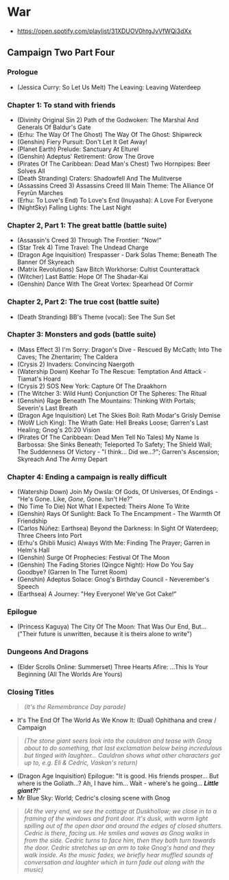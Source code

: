 # War

* https://open.spotify.com/playlist/31XDUOV0htgJvVfWQi3dXx

## Campaign Two Part Four
### Prologue

* (Jessica Curry: So Let Us Melt) The Leaving: Leaving Waterdeep

### Chapter 1: To stand with friends

* (Divinity Original Sin 2) Path of the Godwoken: The Marshal And Generals Of Baldur's Gate
* (Erhu: The Way Of The Ghost) The Way Of The Ghost: Shipwreck
* (Genshin) Fiery Pursuit: Don't Let It Get Away!
* (Planet Earth) Prelude: Sanctuary At Elturel
* (Genshin) Adeptus' Retirement: Grow The Grove
* (Pirates Of The Caribbean: Dead Man's Chest) Two Hornpipes: Beer Solves All
* (Death Stranding) Craters: Shadowfell And The Mulitverse
* (Assassins Creed 3) Assassins Creed III Main Theme: The Alliance Of Feyrûn Marches
* (Erhu: To Love's End) To Love's End (Inuyasha): A Love For Everyone
* (NightSky) Falling Lights: The Last Night

### Chapter 2, Part 1: The great battle (battle suite)

* (Assassin's Creed 3) Through The Frontier: "Now!"
* (Star Trek 4) Time Travel: The Undead Charge
* (Dragon Age Inquisition) Trespasser - Dark Solas Theme: Beneath The Banner Of Skyreach
* (Matrix Revolutions) Saw Bitch Workhorse: Cultist Counterattack
* (Witcher) Last Battle: Hope Of The Shadar-Kai
* (Genshin) Dance With The Great Vortex: Spearhead Of Cormir

### Chapter 2, Part 2: The true cost (battle suite)

* (Death Stranding) BB's Theme (vocal): See The Sun Set

### Chapter 3: Monsters and gods (battle suite)

* (Mass Effect 3) I'm Sorry: Dragon's Dive - Rescued By McCath; Into The Caves; The Zhentarim; The Caldera
* (Crysis 2) Invaders: Convincing Naergoth
* (Watership Down) Keehar To The Rescue: Temptation And Attack - Tiamat's Hoard
* (Crysis 2) SOS New York: Capture Of The Draakhorn
* (The Witcher 3: Wild Hunt) Conjunction Of The Spheres: The Ritual
* (Genshin) Rage Beneath The Mountains: Thinking With Portals; Severin's Last Breath
* (Dragon Age Inquisition) Let The Skies Boil: Rath Modar's Grisly Demise
* (WoW Lich King): The Wrath Gate: Hell Breaks Loose; Garren's Last Healing; Gnog's 20:20 Vision
* (Pirates Of The Caribbean: Dead Men Tell No Tales) My Name Is Barbossa: She Sinks Beneath; Teleported To Safety; The Shield Wall; The Suddenness Of Victory - "I think... Did we...?"; Garren's Ascension; Skyreach And The Army Depart

### Chapter 4: Ending a campaign is really difficult

* (Watership Down) Join My Owsla: Of Gods, Of Universes, Of Endings - "He's Gone. Like, *Gone*, Gone. Isn't He?"
* (No Time To Die) Not What I Expected: Theirs Alone To Write
* (Genshin) Rays Of Sunlight: Back To The Encampment - The Warmth Of Friendship
* (Carlos Núñez: Earthsea) Beyond the Darkness: In Sight Of Waterdeep; Three Cheers Into Port
* (Erhu's Ghibli Music) Always With Me: Finding The Prayer; Garren in Helm's Hall
* (Genshin) Surge Of Prophecies: Festival Of The Moon
* (Genshin) The Fading Stories (Qingce Night): How Do You Say Goodbye? (Garren In The Turret Room)
* (Genshin) Adeptus Solace: Gnog's Birthday Council - Neverember's Speech
* (Earthsea) A Journey: "Hey Everyone! We've Got Cake!"

### Epilogue

* (Princess Kaguya) The City Of The Moon: That Was Our End, But... ("Their future is unwritten, because it is theirs alone to write")

### Dungeons And Dragons

* (Elder Scrolls Online: Summerset) Three Hearts Afire: ...This Is Your Beginning (All The Worlds Are Yours)

### Closing Titles

> *(It's the Remembrance Day parade)*

* It's The End Of The World As We Know It: (Dual) Ophithana and crew / Campaign

> *(The stone giant seers look into the cauldron and tease with Gnog about to do something, that last exclamation below being incredulous but tinged with laughter... Cauldron shows what other characters got up to, e.g. Eli & Cedric, Vaskan's return)*

* (Dragon Age Inquisition) Epilogue: "It is good. His friends prosper... But where is the Goliath...? Ah, I have him... Wait - where's he going... ***Little giant?!***"
* Mr Blue Sky: World; Cedric's closing scene with Gnog

> *(At the very end, we see the cottage at Duskhollow; we close in to a framing of the windows and front door. It's dusk, with warm light spilling out of the open door and around the edges of closed shutters. Cedric is there, facing us. He smiles and waves as Gnog walks in from the side. Cedric turns to face him, then they both turn towards the door. Cedric stretches up an arm to take Gnog's hand and they walk inside. As the music fades, we briefly hear muffled sounds of conversation and laughter which in turn fade out along with the music)*